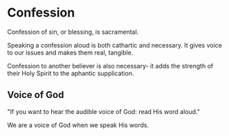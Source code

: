 # Confession


Confession of sin, or blessing, is sacramental.

Speaking a confession aloud is both cathartic and necessary.
It gives voice to our issues and makes them real, tangible.

Confession to another believer is also necessary-
it adds the strength of their Holy Spirit to the aphantic supplication.


## Voice of God

"If you want to hear the audible voice of God: read His word aloud."

We are a voice of God when we speak His words. 
